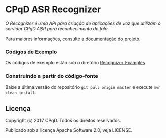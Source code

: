 CPqD ASR Recognizer
===================

*O Recognizer é uma API para criação de aplicações de voz que utilizam o servidor CPqD ASR para reconhecimento de fala.*

Para maiores informações, consulte [a documentação do projeto](https://speech-doc.cpqd.com.br/asr).

### Códigos de Exemplo
Os códigos de exemplo estão sob o diretório [Recognizer Examples](https://github.com/CPqD/asr-sdk-java/tree/master/recognizer-examples)

### Construindo a partir do código-fonte

Baixe a última versão do repositório `git pull origin master` e execute `mvn clean install`.

Licença
-------

Copyright (c) 2017 CPqD. Todos os direitos reservados.

Publicado sob a licença Apache Software 2.0, veja LICENSE.